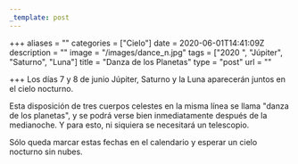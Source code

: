 ```yaml
---
_template: post
---
```



+++
aliases = ""
categories = ["Cielo"]
date = 2020-06-01T14:41:09Z
description = ""
image = "/images/dance_n.jpg"
tags = ["2020 ", "Júpiter", "Saturno", "Luna"]
title = "Danza de los Planetas"
type = "post"
url = ""

+++
Los días 7 y 8 de junio Júpiter, Saturno y la Luna aparecerán juntos en el cielo nocturno.  
  
Esta disposición de tres cuerpos celestes en la misma línea se llama "danza de los planetas", y se podrá verse bien inmediatamente después de la medianoche. Y para esto, ni siquiera se necesitará un telescopio.  
  
Sólo queda marcar estas fechas en el calendario y esperar un cielo nocturno sin nubes.
